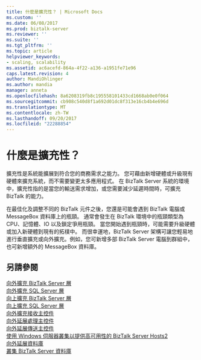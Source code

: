 ```yaml
---
title: 什麼是擴充性？ | Microsoft Docs
ms.custom: ''
ms.date: 06/08/2017
ms.prod: biztalk-server
ms.reviewer: ''
ms.suite: ''
ms.tgt_pltfrm: ''
ms.topic: article
helpviewer_keywords:
- scaling, scalability
ms.assetid: ac6acefd-864a-4f22-a136-a1951fe71e96
caps.latest.revision: 4
author: MandiOhlinger
ms.author: mandia
manager: anneta
ms.openlocfilehash: 8a6208319fb8c195558101433cd1668ab0e0f064
ms.sourcegitcommit: cb908c540d8f1a692d01dc8f313e16cb4b4e696d
ms.translationtype: MT
ms.contentlocale: zh-TW
ms.lasthandoff: 09/20/2017
ms.locfileid: "22288854"
---
```

# <a name="what-is-scalability"></a>什麼是擴充性？
擴充性是系統能擴展到符合您的商務需求之能力。 您可藉由新增硬體或升級現有硬體來擴充系統，而不需要變更太多應用程式。 在 BizTalk Server 系統的環境中，擴充性指的是當您的輸送需求增加，或您需要減少延遲時間時，可擴充 BizTalk 的能力。  
  
 在最佳化及調整不同的 BizTalk 元件之後，您還是可能會遇到 BizTalk 電腦或 MessageBox 資料庫上的瓶頸。 通常會發生在 BizTalk 環境中的瓶頸類型為 CPU、記憶體、IO 以及鎖定爭用瓶頸。 當您開始遇到瓶頸時，可能需要升級硬體或加入新硬體到現有的拓樸中。 而很幸運地，BizTalk Server 架構可讓您輕易地進行垂直擴充或向外擴充。例如，您可新增多部 BizTalk Server 電腦到群組中，也可新增額外的 MessageBox 資料庫。  
  
## <a name="see-also"></a>另請參閱  
 [向外擴充 BizTalk Server 層](../core/scaling-out-the-biztalk-server-tier.md)   
 [向外擴充 SQL Server 層](../core/scaling-out-the-sql-server-tier.md)   
 [向上擴充 BizTalk Server 層](../core/scaling-up-the-biztalk-server-tier.md)   
 [向上擴充 SQL Server 層](../core/scaling-up-the-sql-server-tier.md)   
 [向外擴充接收主控件](../core/scaled-out-receiving-hosts.md)   
 [向外延展處理主控件](../core/scaled-out-processing-hosts.md)   
 [向外延展傳送主控件](../core/scaled-out-sending-hosts.md)   
 [使用 Windows 伺服器叢集以提供高可用性的 BizTalk Server Hosts2](../core/use-windows-cluster-to-provide-high-availability-for-biztalk-hosts.md)   
 [向外延展資料庫](../core/scaled-out-databases.md)   
 [叢集 BizTalk Server 資料庫](../core/clustering-the-biztalk-server-databases1.md)